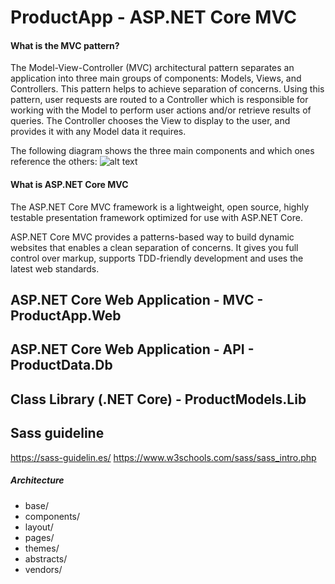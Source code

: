 # ProductApp - ASP.NET Core MVC

#### What is the MVC pattern?

The Model-View-Controller (MVC) architectural pattern separates an application into three main groups of components: 
Models, Views, and Controllers. This pattern helps to achieve separation of concerns. Using this pattern, 
user requests are routed to a Controller which is responsible for working with the Model to perform user actions 
and/or retrieve results of queries. The Controller chooses the View to display to the user, and provides it with any Model data it requires.

The following diagram shows the three main components and which ones reference the others:
![alt text](https://docs.microsoft.com/en-us/aspnet/core/mvc/overview/_static/mvc.png?view=aspnetcore-5.0 "MVC")

#### What is ASP.NET Core MVC

The ASP.NET Core MVC framework is a lightweight, open source, highly testable presentation framework optimized for use with ASP.NET Core.

ASP.NET Core MVC provides a patterns-based way to build dynamic websites that enables a clean separation of concerns. 
It gives you full control over markup, supports TDD-friendly development and uses the latest web standards.

## ASP.NET Core Web Application - MVC - ProductApp.Web

## ASP.NET Core Web Application - API - ProductData.Db

## Class Library (.NET Core) - ProductModels.Lib

## Sass guideline
https://sass-guidelin.es/ 
https://www.w3schools.com/sass/sass_intro.php

##### Architecture

* base/
* components/
* layout/
* pages/
* themes/
* abstracts/
* vendors/
